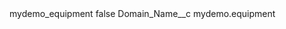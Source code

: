 <?xml version="1.0" encoding="UTF-8"?>
<CustomMetadata xmlns="http://soap.sforce.com/2006/04/metadata" xmlns:xsi="http://www.w3.org/2001/XMLSchema-instance" xmlns:xsd="http://www.w3.org/2001/XMLSchema">
    <label>mydemo_equipment</label>
    <protected>false</protected>
    <values>
        <field>Domain_Name__c</field>
        <value xsi:type="xsd:string">mydemo.equipment</value>
    </values>
</CustomMetadata>
